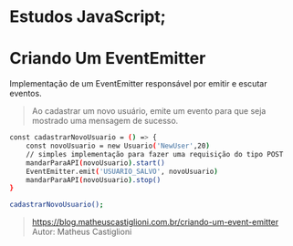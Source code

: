 # Estudos JavaScript;

# Criando Um EventEmitter

Implementação de um EventEmitter responsável por emitir e escutar eventos.

> Ao cadastrar um novo usuário, emite um evento para que seja mostrado uma mensagem de sucesso.
```sh
const cadastrarNovoUsuario = () => {
    const novoUsuario = new Usuario('NewUser',20)
    // simples implementação para fazer uma requisição do tipo POST
    mandarParaAPI(novoUsuario).start()
    EventEmitter.emit('USUARIO_SALVO', novoUsuario)
    mandarParaAPI(novoUsuario).stop()
}

cadastrarNovoUsuario();
```

> https://blog.matheuscastiglioni.com.br/criando-um-event-emitter
> Autor: Matheus Castiglioni
